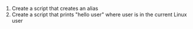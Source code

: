 1. Create a script that creates an alias
2. Create a script that prints "hello user" where user is in the current Linux user
